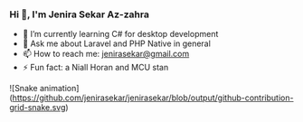 ### Hi 👋, I'm Jenira Sekar Az-zahra

- 🌱 I’m currently learning C# for desktop development
- 💬 Ask me about Laravel and PHP Native in general
- 📫 How to reach me: jenirasekar@gmail.com 
- ⚡ Fun fact: a Niall Horan and MCU stan

![Snake animation]
(https://github.com/jenirasekar/jenirasekar/blob/output/github-contribution-grid-snake.svg)
